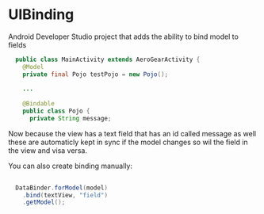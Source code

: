 UIBinding
=========

Android Developer Studio project that adds the ability to bind model to fields

```java
  public class MainActivity extends AeroGearActivity {  
    @Model
    private final Pojo testPojo = new Pojo();
  
    ...
    
    @Bindable
    public class Pojo {
      private String message;

```

Now because the view has a text field that has an id called message as well these are automaticly kept in sync if the
model changes so wil the field in the view and visa versa.

You can also create binding manually:

```java
  
  DataBinder.forModel(model)
    .bind(textView, "field")
    .getModel();
```
